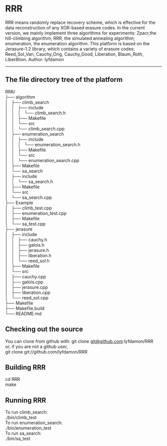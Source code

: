 # RRR
RRR means randomly replace recovery scheme, which is effective for the data reconstruction of any XOR-based erasure codes. In the current version, we mainly implement three algorithms for experiments: Zpacr,the hill-climbing algorithm; RRR, the simulated annealing algorithm; enumeration, the enumeration algorithm. This platform is based on the Jerasure-1.2 library, which contains a variety of erasure codes: Reed_Sol_Van, Cauchy_Orig, Cauchy_Good, Liberation, Blaum_Roth, Liber8tion.
Author: lyfdamon

------------------------------------------------------------------------------------------------------------------------------------------
## The file directory tree of the platform

RRR/                                                                                                                                    
├── algorithm                                                                                                                           
│   ├── climb_search                                                                                                                    
│   │   ├── include                                                                                                                     
│   │   │   └── climb_search.h                                                                                                          
│   │   ├── Makefile                                                                                                                    
│   │   └── src                                                                                                                         
│   │       └── climb_search.cpp                                                                                                        
│   ├── enumeration_search                                                                                                              
│   │   ├── include                                                                                                                     
│   │   │   └── enumeration_search.h                                                                                                    
│   │   ├── Makefile                                                                                                                    
│   │   └── src                                                                                                                         
│   │       └── enumeration_search.cpp                                                                                                  
│   ├── Makefile                                                                                                                        
│   └── sa_search                                                                                                                       
│       ├── include                                                                                                                     
│       │   └── sa_search.h                                                                                                             
│       ├── Makefile                                                                                                                    
│       └── src                                                                                                                         
│           └── sa_search.cpp                                                                                                           
├── Example                                                                                                                             
│   ├── climb_test.cpp                                                                                                                  
│   ├── enumeration_test.cpp                                                                                                            
│   ├── Makefile                                                                                                                        
│   └── sa_test.cpp                                                                                                                     
├── jerasure                                                                                                                            
│   ├── include                                                                                                                         
│   │   ├── cauchy.h                                                                                                                    
│   │   ├── galois.h                                                                                                                    
│   │   ├── jerasure.h                                                                                                                  
│   │   ├── liberation.h                                                                                                                
│   │   └── reed_sol.h                                                                                                                  
│   ├── Makefile                                                                                                                        
│   └── src                                                                                                                             
│       ├── cauchy.cpp                                                                                                                  
│       ├── galois.cpp                                                                                                                  
│       ├── jerasure.cpp                                                                                                                
│       ├── liberation.cpp                                                                                                              
│       └── reed_sol.cpp                                                                                                                
├── Makefile                                                                                                                            
├── Makefile.build                                                                                                                      
└── README.md                                                                                                                          

##  Checking out the source

You can clone from github with:                                                                                                             git clone git@github.com:lyfdamon/RRR                                                                                               
or, if you are not a github user,                                                                                                       
    git clone git://github.com/lyfdamon/RRR                                                                                             
    
## Building RRR

cd RRR                                                                                                                              
make                                                                                                                                

## Running RRR

To run climb_search:                                                                                                                    
    ./bin/climb_test                                                                                                                    
To run enumeration_search:                                                                                                              
    ./bin/enumeration_test                                                                                                              
To run sa_search:                                                                                                                       
    ./bin/sa_test                                                                                                                       
